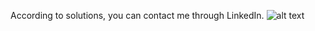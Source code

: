 According to solutions, you can contact me through LinkedIn. 
![alt text](http://miam-images.m.i.pic.centerblog.net/f050dae0.png)
